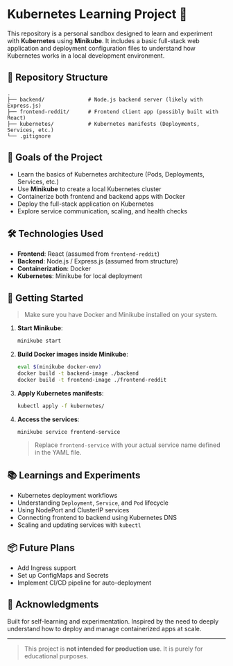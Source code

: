 # Kubernetes Learning Project 🚀

This repository is a personal sandbox designed to learn and experiment with **Kubernetes** using **Minikube**. It includes a basic full-stack web application and deployment configuration files to understand how Kubernetes works in a local development environment.

## 📁 Repository Structure

```
.
├── backend/              # Node.js backend server (likely with Express.js)
├── frontend-reddit/      # Frontend client app (possibly built with React)
├── kubernetes/           # Kubernetes manifests (Deployments, Services, etc.)
└── .gitignore
```

## 🎯 Goals of the Project

- Learn the basics of Kubernetes architecture (Pods, Deployments, Services, etc.)
- Use **Minikube** to create a local Kubernetes cluster
- Containerize both frontend and backend apps with Docker
- Deploy the full-stack application on Kubernetes
- Explore service communication, scaling, and health checks

## 🛠️ Technologies Used

- **Frontend**: React (assumed from `frontend-reddit`)
- **Backend**: Node.js / Express.js (assumed from structure)
- **Containerization**: Docker
- **Kubernetes**: Minikube for local deployment

## 🚀 Getting Started

> Make sure you have Docker and Minikube installed on your system.

1. **Start Minikube**:

   ```bash
   minikube start
   ```

2. **Build Docker images inside Minikube**:

   ```bash
   eval $(minikube docker-env)
   docker build -t backend-image ./backend
   docker build -t frontend-image ./frontend-reddit
   ```

3. **Apply Kubernetes manifests**:

   ```bash
   kubectl apply -f kubernetes/
   ```

4. **Access the services**:

   ```bash
   minikube service frontend-service
   ```

   > Replace `frontend-service` with your actual service name defined in the YAML file.

## 📚 Learnings and Experiments

- Kubernetes deployment workflows
- Understanding `Deployment`, `Service`, and `Pod` lifecycle
- Using NodePort and ClusterIP services
- Connecting frontend to backend using Kubernetes DNS
- Scaling and updating services with `kubectl`

## 📦 Future Plans

- Add Ingress support
- Set up ConfigMaps and Secrets
- Implement CI/CD pipeline for auto-deployment

## 🙌 Acknowledgments

Built for self-learning and experimentation. Inspired by the need to deeply understand how to deploy and manage containerized apps at scale.

---

> This project is **not intended for production use**. It is purely for educational purposes.
